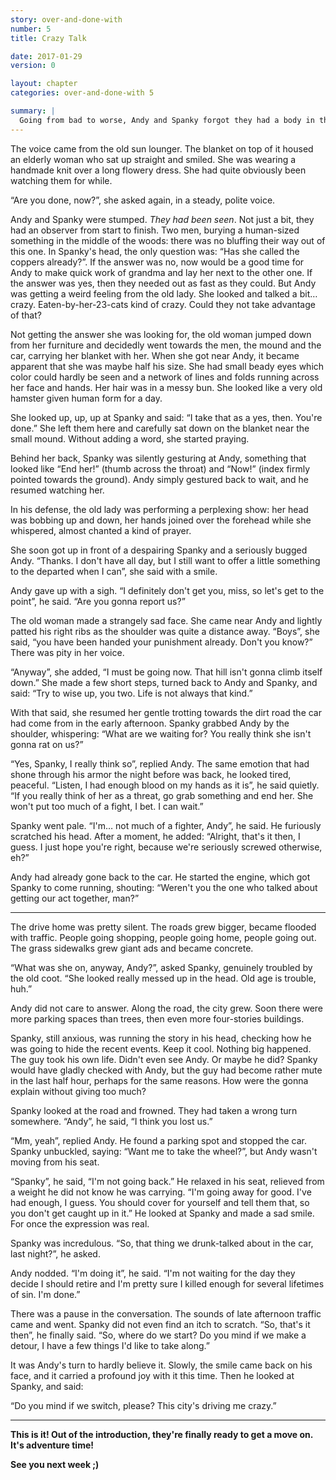 ```yaml
---
story: over-and-done-with
number: 5
title: Crazy Talk

date: 2017-01-29
version: 0

layout: chapter
categories: over-and-done-with 5

summary: |
  Going from bad to worse, Andy and Spanky forgot they had a body in the trunk. They safely managed to bury it at last, but a voice comes forth. Were they not alone?
---
```

The voice came from the old sun lounger. The blanket on top of it housed an elderly woman who sat up straight and smiled. She was wearing a handmade knit over a long flowery dress. She had quite obviously been watching them for while.

“Are you done, now?”, she asked again, in a steady, polite voice.

Andy and Spanky were stumped. *They had been seen*. Not just a bit, they had an observer from start to finish. Two men, burying a human-sized something in the middle of the woods: there was no bluffing their way out of this one. In Spanky's head, the only question was: “Has she called the coppers already?”. If the answer was no, now would be a good time for Andy to make quick work of grandma and lay her next to the other one. If the answer was yes, then they needed out as fast as they could. But Andy was getting a weird feeling from the old lady. She looked and talked a bit… crazy. Eaten-by-her-23-cats kind of crazy. Could they not take advantage of that?

Not getting the answer she was looking for, the old woman jumped down from her furniture and decidedly went towards the men, the mound and the car, carrying her blanket with her. When she got near Andy, it became apparent that she was maybe half his size. She had small beady eyes which color could hardly be seen and a network of lines and folds running across her face and hands. Her hair was in a messy bun. She looked like a very old hamster given human form for a day.

She looked up, up, up at Spanky and said: “I take that as a yes, then. You're done.” She left them here and carefully sat down on the blanket near the small mound. Without adding a word, she started praying.

Behind her back, Spanky was silently gesturing at Andy, something that looked like “End her!” (thumb across the throat) and “Now!” (index firmly pointed towards the ground). Andy simply gestured back to wait, and he resumed watching her.

In his defense, the old lady was performing a perplexing show: her head was bobbing up and down, her hands joined over the forehead while she whispered, almost chanted a kind of prayer.

She soon got up in front of a despairing Spanky and a seriously bugged Andy. “Thanks. I don't have all day, but I still want to offer a little something to the departed when I can”, she said with a smile.

Andy gave up with a sigh. “I definitely don't get you, miss, so let's get to the point”, he said. “Are you gonna report us?”

The old woman made a strangely sad face. She came near Andy and lightly patted his right ribs as the shoulder was quite a distance away. “Boys”, she said, “you have been handed your punishment already. Don't you know?” There was pity in her voice.

“Anyway”, she added, “I must be going now. That hill isn't gonna climb itself down.” She made a few short steps, turned back to Andy and Spanky, and said: “Try to wise up, you two. Life is not always that kind.”

With that said, she resumed her gentle trotting towards the dirt road the car had come from in the early afternoon. Spanky grabbed Andy by the shoulder, whispering: “What are we waiting for? You really think she isn't gonna rat on us?”

“Yes, Spanky, I really think so”, replied Andy. The same emotion that had shone through his armor the night before was back, he looked tired, peaceful. “Listen, I had enough blood on my hands as it is”, he said quietly. “If you really think of her as a threat, go grab something and end her. She won't put too much of a fight, I bet. I can wait.”

Spanky went pale. “I'm… not much of a fighter, Andy”, he said. He furiously scratched his head. After a moment, he added: “Alright, that's it then, I guess. I just hope you're right, because we're seriously screwed otherwise, eh?”

Andy had already gone back to the car. He started the engine, which got Spanky to come running, shouting: “Weren't you the one who talked about getting our act together, man?”

***

The drive home was pretty silent. The roads grew bigger, became flooded with traffic. People going shopping, people going home, people going out. The grass sidewalks grew giant ads and became concrete.

“What was she on, anyway, Andy?”, asked Spanky, genuinely troubled by the old coot. “She looked really messed up in the head. Old age is trouble, huh.”

Andy did not care to answer. Along the road, the city grew. Soon there were more parking spaces than trees, then even more four-stories buildings.

Spanky, still anxious, was running the story in his head, checking how he was going to hide the recent events. Keep it cool. Nothing big happened. The guy took his own life. Didn't even see Andy. Or maybe he did? Spanky would have gladly checked with Andy, but the guy had become rather mute in the last half hour, perhaps for the same reasons. How were the gonna explain without giving too much?

Spanky looked at the road and frowned. They had taken a wrong turn somewhere. “Andy”, he said, “I think you lost us.”

“Mm, yeah”, replied Andy. He found a parking spot and stopped the car. Spanky unbuckled, saying: “Want me to take the wheel?”, but Andy wasn't moving from his seat.

“Spanky”, he said, “I'm not going back.” He relaxed in his seat, relieved from a weight he did not know he was carrying. “I'm going away for good. I've had enough, I guess. You should cover for yourself and tell them that, so you don't get caught up in it.” He looked at Spanky and made a sad smile. For once the expression was real.

Spanky was incredulous. “So, that thing we drunk-talked about in the car, last night?”, he asked.

Andy nodded. “I'm doing it”, he said. “I'm not waiting for the day they decide I should retire and I'm pretty sure I killed enough for several lifetimes of sin. I'm done.”

There was a pause in the conversation. The sounds of late afternoon traffic came and went. Spanky did not even find an itch to scratch. “So, that's it then”, he finally said. “So, where do we start? Do you mind if we make a detour, I have a few things I'd like to take along.”

It was Andy's turn to hardly believe it. Slowly, the smile came back on his face, and it carried a profound joy with it this time. Then he looked at Spanky, and said:

“Do you mind if we switch, please? This city's driving me crazy.”

***

**This is it! Out of the introduction, they're finally ready to get a move on. It's adventure time!**

**See you next week ;)**
